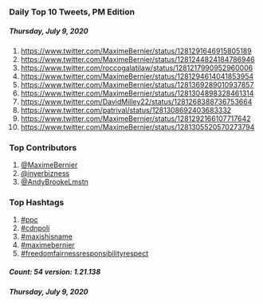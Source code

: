### Daily Top 10 Tweets, PM Edition
##### Thursday, July 9, 2020
 1) https://www.twitter.com/MaximeBernier/status/1281291646915805189
 2) https://www.twitter.com/MaximeBernier/status/1281244824184786946
 3) https://www.twitter.com/roccogalatilaw/status/1281217990952960006
 4) https://www.twitter.com/MaximeBernier/status/1281294614041853954
 5) https://www.twitter.com/MaximeBernier/status/1281369289010937857
 6) https://www.twitter.com/MaximeBernier/status/1281304898328461314
 7) https://www.twitter.com/DavidMilley22/status/1281268388736753664
 8) https://www.twitter.com/patrival/status/1281308692403683332
 9) https://www.twitter.com/MaximeBernier/status/1281292166107717642
10) https://www.twitter.com/MaximeBernier/status/1281305520570273794

### Top Contributors
  1) [@MaximeBernier](https://www.twitter.com/MaximeBernier)
  2) [@inyerbizness](https://www.twitter.com/inyerbizness)
  3) [@AndyBrookeLmstn](https://www.twitter.com/AndyBrookeLmstn)


### Top Hashtags

  1) [#ppc](https://www.twitter.com/hashtag/ppc)
  2) [#cdnpoli](https://www.twitter.com/hashtag/cdnpoli)
  3) [#maxishisname](https://www.twitter.com/hashtag/maxishisname)
  4) [#maximebernier](https://www.twitter.com/hashtag/maximebernier)
  5) [#freedomfairnessresponsibilityrespect](https://www.twitter.com/hashtag/freedomfairnessresponsibilityrespect)

##### Count: 54	version: 1.21.138
##### Thursday, July 9, 2020


